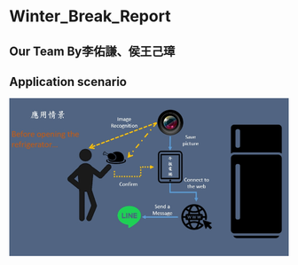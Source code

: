 # Winter_Break_Report
## Our Team  By李佑謙、侯王己璋
## Application scenario
![應用情景](https://github.com/1105104230/WBR/blob/master/555.jpg) 
